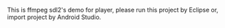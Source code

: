 This is ffmpeg sdl2's demo for player, please run this project by Eclipse or, import project by Android Studio.
